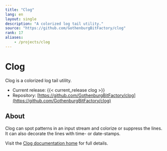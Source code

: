 ```yaml
---
title: "Clog"
lang: en
layout: single
description: "A colorized log tail utility."
source: "https://github.com/GothenburgBitFactory/clog"
rank: 17
aliases:
    - /projects/clog
---
```


# Clog

Clog is a colorized log tail utility.

* Current release: {{< current_release clog >}}
* Repository: [https://github.com/GothenburgBitFactory/clog](https://github.com/GothenburgBitFactory/clog)

## About

Clog can spot patterns in an input stream and colorize or suppress the lines.
It can also decorate the lines with time- or date-stamps.

Visit the [Clog documentation home](https://taskwarrior.org/docs/clog) for full details.
